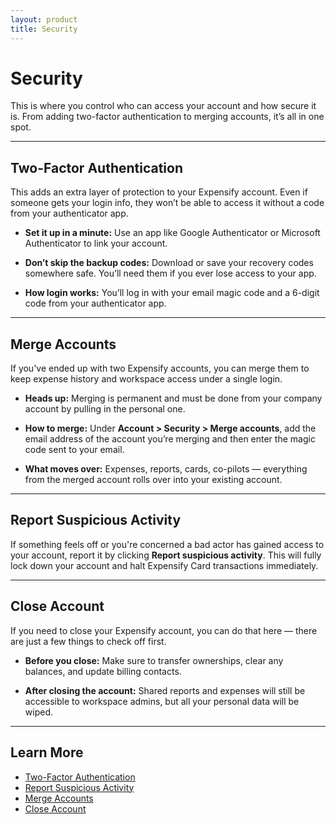 ```yaml
---
layout: product
title: Security
---
```


# Security

This is where you control who can access your account and how secure it is. From adding two-factor authentication to merging accounts, it’s all in one spot.

---

## Two-Factor Authentication

This adds an extra layer of protection to your Expensify account. Even if someone gets your login info, they won’t be able to access it without a code from your authenticator app.

- **Set it up in a minute:** Use an app like Google Authenticator or Microsoft Authenticator to link your account.

- **Don’t skip the backup codes:** Download or save your recovery codes somewhere safe. You’ll need them if you ever lose access to your app.

- **How login works:** You’ll log in with your email magic code and a 6-digit code from your authenticator app.

---

## Merge Accounts

If you've ended up with two Expensify accounts, you can merge them to keep expense history and workspace access under a single login.

- **Heads up:** Merging is permanent and must be done from your company account by pulling in the personal one.

- **How to merge:** Under **Account > Security > Merge accounts**, add the email address of the account you’re merging and then enter the magic code sent to your email. 

- **What moves over:** Expenses, reports, cards, co-pilots — everything from the merged account rolls over into your existing account.

---

## Report Suspicious Activity

If something feels off or you're concerned a bad actor has gained access to your account, report it by clicking **Report suspicious activity**. This will fully lock down your account and halt Expensify Card transactions immediately.

---

## Close Account

If you need to close your Expensify account, you can do that here — there are just a few things to check off first.

- **Before you close:** Make sure to transfer ownerships, clear any balances, and update billing contacts.

- **After closing the account:** Shared reports and expenses will still be accessible to workspace admins, but all your personal data will be wiped.

---

## Learn More

- [Two-Factor Authentication](https://help.expensify.com/articles/new-expensify/settings/Two-Factor-Authentication)
- [Report Suspicious Activity](https://help.expensify.com/articles/new-expensify/settings/Lock-Account-Tool)
- [Merge Accounts](https://help.expensify.com/articles/new-expensify/settings/Merge-Accounts)
- [Close Account](https://help.expensify.com/articles/new-expensify/settings/Close-Account) 

